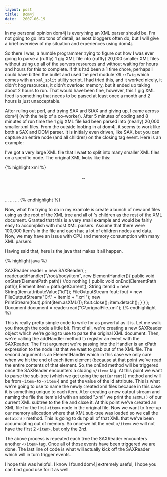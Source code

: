 ```yaml
---
layout: post
title:  Dom4j
date:   2007-06-19
---
```


In my personal opinion dom4j is everything an XML parser should be. I'm not
going to go into tons of detail, as most bloggers often do, but I will give a
brief overview of my situation and experiences using dom4j.

So there I was, a humble programmer trying to figure out how I was ever going to
parse a (ruffly) 1 gig XML file into (ruffly) 20,000 smaller XML files without
using up all of the servers resources and without waiting for hours and hours for
this to complete. If this had been a 1 time chore, perhaps I could have bitten
the bullet and used the perl module `XML::Twig` which comes with an `xml_split`
utility script. I had tried this, and it worked nicely, it didn't hog resources,
it didn't overload memory, but it ended up taking about 2 hours to run. That
would have been fine, however, this 1 gig XML feed is something that needs to be
parsed at least once a month and 2 hours is just unacceptable.

After ruling out perl, and trying SAX and StAX and giving up, I came across dom4j
(with the help of a co-worker). After 5 minutes of coding and 8 minutes of run
time the 1 gig XML file had been parsed into (nearly) 20,000 smaller xml files.
From the outside looking in at dom4j, it seems to work like both a SAX and DOM
parser. It is initially even driven, like SAX, but you can capture an entire node
(and all children) on the closing tag event. Here is an example:

I've got a very large XML file that I want to split into many smaller XML files
on a specific node. The original XML looks like this:

{% highlight xml %}
<root>
    <header>...</header>
    <body>
        <item id=1>...</item>
        <item id=2>...</item>
        <item id=3>...</item>
    </body>
</root>
{% endhighlight %}

Now, what I'm trying to do in my example is create a bunch of new xml files using
as the root of the XML tree and all of 's children as the rest of the XML
document. Granted that this is a very small example and would be fairly easy to
accomplish with most XML parsers. Assume that there were 100,000 Item's in the
file and each had a lot of children nodes and data. Now, we may have an issue
with CPU and memory consumption with many XML parsers.

Having said that, here is the java that makes it all happen.

{% highlight java %}

SAXReader reader = new SAXReader(); reader.addHandler("/root/body/item",
    new ElementHandler(){
        public void onStart(ElementPath path){ //do nothing }
        public void onEnd(ElementPath path){
            Element item = path.getCurrent();
            String itemId = new String(item.attributeValue("id"));
            FileOutputStream fout;
            fout = new FileOutputStream("C:\\" + itemId + ".xml");
            new PrintStream(fout).print(item.asXML());
            fout.close();
            item.detach();
        }
    }
);
Document document = reader.read("C:\\orignalFile.xml");
{% endhighlight %}

This is really pretty simple code to write for as powerful as it is. Let me walk
you through the code a little bit. First of all, we're creating a new SAXReader
object which we're going to use to parse the original XML document. Then, we're
calling the addHandler method to register an event with the SAXReader. The first
argument we're passing into the Handler is an xPath expression to the node list
that we want to grab out of the XML file. The second argument is an
ElementHandler which in this case we only care when we hit the end of each item
element (because at that point we've read the entire contents of that element.
So, the onEnd method will be triggered once the SAXReader encounters a closing
`</item>` tag. At this point we want to parse the sub-tree (which we get using
the `getCurrent()` method and will be from `<item>` to `</item>`) and get the value of
the id attribute. This is what we're going to use to name the newly created xml
files because in this case it is something unique to each item. After creating a
new output stream and naming the file the item's id with an added ".xml" we print
the `asXML()` of our current XML subtree to the file and close it. At this point
we've created an XML file for the first `<item>` node in the original file. Now we
want to free-up our memory allocation where that XML sub-tree was loaded so we
call the `detatch()` method. This is going to dump all of that XML that we've been
accumulating out of memory. So once we hit the next `</item>` we will not have the
first 2 `<item>`, but only the 2nd.

The above process is repeated each time the SAXReader encounters another `</item>`
tag. Once all of those events have been triggered we are done. The last line of
code is what will actually kick off the SAXReader which will in turn trigger
events.

I hope this was helpful. I know I found dom4j extremely useful, I hope you can
find good use for it as well.

